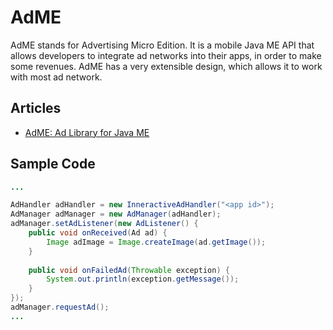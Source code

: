 # AdME

AdME stands for Advertising Micro Edition. It is a mobile Java ME API that allows developers to integrate ad networks into their apps, in order to make some revenues. AdME has a very extensible design, which allows it to work with most ad network.

## Articles

* [AdME: Ad Library for Java ME](http://j2megroup.blogspot.com.br/2010/12/adme-ad-library-for-java-me.html)

## Sample Code

```java
...

AdHandler adHandler = new InneractiveAdHandler("<app id>");
AdManager adManager = new AdManager(adHandler);
adManager.setAdListener(new AdListener() {
	public void onReceived(Ad ad) {
    	Image adImage = Image.createImage(ad.getImage());
    }
    
    public void onFailedAd(Throwable exception) {
    	System.out.println(exception.getMessage());
    }
});
adManager.requestAd();
...
```
